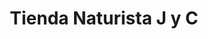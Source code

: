 ---
title: "Tienda Naturista J y C"
url: /barrio-el-recreo/tienda-naturista-j-y-c/
shop: herbolario
---